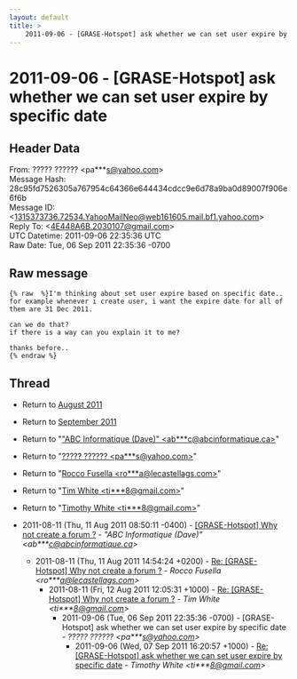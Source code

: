 ```yaml
---
layout: default
title: >
    2011-09-06 - [GRASE-Hotspot] ask whether we can set user expire by specific date
---
```


# 2011-09-06 - [GRASE-Hotspot] ask whether we can set user expire by specific date

## Header Data

From: ????? ?????? \<pa***s@yahoo.com\><br>
Message Hash: 28c95fd7526305a767954c64366e644434cdcc9e6d78a9ba0d89007f906e6f6b<br>
Message ID: \<1315373736.72534.YahooMailNeo@web161605.mail.bf1.yahoo.com\><br>
Reply To: \<4E448A6B.2030107@gmail.com\><br>
UTC Datetime: 2011-09-06 22:35:36 UTC<br>
Raw Date: Tue, 06 Sep 2011 22:35:36 -0700<br>

## Raw message

```
{% raw  %}I'm thinking about set user expire based on specific date..
for example whenever i create user, i want the expire date for all of them are 31 Dec 2011.

can we do that?
if there is a way can you explain it to me?

thanks before..
{% endraw %}
```

## Thread

+ Return to [August 2011](/archive/2011/08)
+ Return to [September 2011](/archive/2011/09)

+ Return to "["ABC Informatique (Dave)" <ab***c<span>@</span>abcinformatique.ca>](/authors/ab___c_at_abcinformatique_ca)"
+ Return to "[????? ?????? <pa***s<span>@</span>yahoo.com>](/authors/pa___s_at_yahoo_com)"
+ Return to "[Rocco Fusella <ro***a<span>@</span>lecastellags.com>](/authors/ro___a_at_lecastellags_com)"
+ Return to "[Tim White <ti***8<span>@</span>gmail.com>](/authors/ti___8_at_gmail_com)"
+ Return to "[Timothy White <ti***8<span>@</span>gmail.com>](/authors/ti___8_at_gmail_com)"

+ 2011-08-11 (Thu, 11 Aug 2011 08:50:11 -0400) - [[GRASE-Hotspot] Why not create a forum ?](/archive/2011/08/831b73cf8222e0963082aaa1d1a95c4ab6a8a27234ca4e69c517a12868c8a746) - _"ABC Informatique (Dave)" \<ab***c@abcinformatique.ca\>_
  + 2011-08-11 (Thu, 11 Aug 2011 14:54:24 +0200) - [Re: [GRASE-Hotspot] Why not create a forum ?](/archive/2011/08/bb1c3bafc4ebde9fcb0a9ec8b7dca99b318708845199175d3ab4cfd838470a84) - _Rocco Fusella \<ro***a@lecastellags.com\>_
    + 2011-08-11 (Fri, 12 Aug 2011 12:05:31 +1000) - [Re: [GRASE-Hotspot] Why not create a forum ?](/archive/2011/08/fb0cedb475aea5dff892d51af1dc65a2a5b57e60dbf13671b1a58c4a55657dd5) - _Tim White \<ti***8@gmail.com\>_
      + 2011-09-06 (Tue, 06 Sep 2011 22:35:36 -0700) - [GRASE-Hotspot] ask whether we can set user expire by specific date - _????? ?????? \<pa***s@yahoo.com\>_
        + 2011-09-06 (Wed, 07 Sep 2011 16:20:57 +1000) - [Re: [GRASE-Hotspot] ask whether we can set user expire by specific	date](/archive/2011/09/001123699bd24e614f0e16cfdf22ae504d678c7ab1eabb2067b7d6be91673723) - _Timothy White \<ti***8@gmail.com\>_

